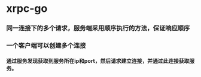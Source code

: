 # xrpc-go

### 同一连接下的多个请求，服务端采用顺序执行的方法，保证响应顺序

### 一个客户端可以创建多个连接
#### 通过服务发现获取到服务所在ip和port，然后请求建立连接，并通过此连接获取服务。